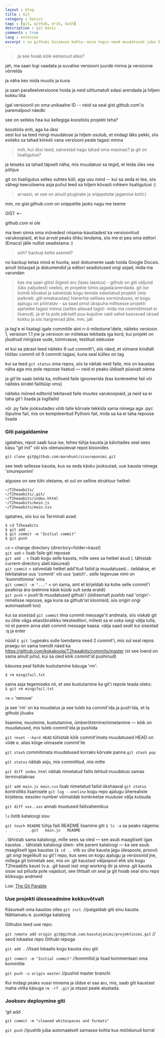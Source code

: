 ```yaml
---
layout : blog
title : Git
category : basics
tags : [git, github, erik, bash]
description : git basic
comments : true
lang : estonian
excerpt : su githubi küsimuse kohta--mina tegin need muudatused juba 3 päeva tagasi valmis, ja ta näitab nende muudatuste tegemise aega. need muudatused on minu arvutis ja ma ei pane neid üldse veebi kaudu sinna üles vaid programmiga nimega "git". sellest ka nimi GIThub. git on failide versioonide haldamiseks mõeldud programm.
---
```

> ja see hoiab kõik eelnenud alles?

jah, ma saan logi vaadata ja suvalise versiooni juurde minna ja versioone võrrelda  

ja näha kes mida muutis ja kuna  

ja saan paralleelversioone hoida ja neid sõltumatult edasi arendada ja hiljem kokku liita  

igal versioonil on oma unikaalne ID -- neid sa seal gist.github.com'is paremalpool näedki  

see on selleks hea kui kellegiga koostöös projekti teha?  

koostöös eriti, aga ka üksi  
sest kui sa teed mingi muudatuse ja hiljem osutub, et midagi läks pekki, siis esiteks sa tahad kiiresti vana versiooni peale tagasi minna  

> noh, kui üksi teed, salvestad nagu tahad oma masinas? ja git on lisaliigutus?  

ja teiseks sa tahad täpselt näha, mis muudatusi sa tegid, et leida üles vea põhjus  

git on lisaliigutus selles suhtes küll, aga usu mind -- kui sa seda ei tee, siis vähegi keerulisema asja puhul teed sa hiljem kõvasti rohkem lisaliigutusi :)  

> arvasin, et see on ainult pluginate ja snippetsite jagamise koht:)

mm, no gist.github.com on snippetite jaoks nagu me teeme  

GIST <--

github.com ei ole

ma teen sinna oma mõnedest niisama-kaustadest ka versioonitud varukoopiaid, et kui arvuti peaks õhku lendama, siis me ei pea oma editori (Emacs) jälle nullist seadistama :)  

> soh? backup ketta asemel?

no backup ketas mind ei huvita, sest dokumente saab hoida Google Docsis. ainult tööasjad ja dokumendid ja editori seadistused ongi asjad, mida ma varundan

> kas ma saan gitist õigesti aru (laias laastus) - github on giti väljund (üks paljudest) veebis, et projekte tiimis jagada/arendada. git ise toimib kõvakal ja salvestab kogu temale edastatud projekti (mis paikneb .giti emakaustas) hierarhia sellises vorminduses, et kogu ajalugu on pööratav  - sa saad pmst ükspuha millisesse projekti ajahetke tagasi minna (selles aitavad tagid- mida ma commitimisel ei lisanud). ja et ta pole päriselt puu-kujuline vaid vahel kasvavad oksad kokku ja siis hargnevad jälle. 
mm, jah 

ja tag'e ei lisatagi igale commitile
aint n-ö milestone'idele, näiteks versioon 1, versioon 1.1 jne
ja versioon on mõtekas tekitada iga kord, kui projekt on jõudnud mingisse uude, toimivasse, testitud olekusse
  
et kui sa pärast teed näiteks 9 uut committ'i, siis näed, et viimane kindlalt töötav commit oli 9 commiti tagasi, kuna seal külles on tag

kui sa teed `git status` oma repos, siis ta näitab neid faile, mis on kaustas näha aga mis pole reposse lisatud — neid ei peaks üldiselt püsivalt olema

ja git'ile saab öelda ka, milliseid faile ignoreerida (kas konkreetne fail või näiteks kindel failitüüp vms)

näiteks mõned editorid tekitavad faile muutes varukoopiaid, ja neid sa ei taha git'i lisada ja logifailid

või .py faile jooksutades võib talle kõrvale tekkida sama nimega aga .pyc lõpuline fail, mis on kompileeritud Pythoni fail, mida sa ka ei taha reposse lisada

### Giti paigaldamine

igatahes, repot saab luua ise, tehes tühja kausta ja käivitades seal sees käsu "git init" või siis olemasolevat repot kloonides 

	git clone git@github.com:marehunt/sinureponimi.git

see teeb sellesse kausta, kus sa seda käsku jooksutad, uue kausta nimega 'sinureponimi'
 
alguses on see tühi
oletame, et sul on selline struktuur hetkel:

	~/T2heaabits/
	~/T2heaabits/.git/
	~/T2heaabits/index.hhtml
	~/T2heaabits/main.js
	~/T2heaabits/main.css

igatahes, siis kui sa Terminali avad:

	$ cd T2heaabits
	$ git add .
	$ git commit -m "Initial commit"
	$ git push

`cd` = change directory (directory=folder=kaust)  
`git add` = lisab faile giti reposse  
`git add .` = lisab kogu selle kausta, mille sees sa hetkel asud (. tähistab current-directory alati käsureal)  
`git commit` = salvestab hetkel add'itud failid ja muudatused... öeldakse, et tekitatakse uus 'commit' või uus 'patch'.. selle tegevuse nimi on 'kommittimine' vms  
`git commit -m "..."`  = on sama, aint et kirjeldab ka kohe selle commit'i pealkirja ära (eelmine käsk küsib sult seda eraldi)  
`git push` = push'ib muudatused github'i (üldisemalt pushib nad 'origin'-nimelisse reposse, aga kuna sa github'ist kloonisid, siis origin ongi automaatselt too)  

kui sa sisestad `git commit` ilma commit message'it andmata, siis viskab git su ühte väga ebasõbralikku tekstieditori, millest sa ei oska isegi välja tulla, nii et parem anna alati commit message kaasa. välja saad sealt kui sisestad :q ja enter

nüüd `$ git log`peaks sulle loendama need 2 commit'i, mis sul seal repos praegu on sama loendit näed ka https://github.com/kokakoola/T2heaabits/commits/master (st see loend on sama ainult juhul, kui sa oled kõik commit'id pushinud)

käsurea peal failide kustutamine käsuga 'rm':

`$ rm mingifail.txt`

sama asja tegemiseks nii, et see kustutamine ka git'i repole teada oleks:  
`$ git rm mingifail.txt`

`rm` = 'remove'
 
ja see 'rm' on ka muudatus ja see tuleb ka commit'ida ja push'ida, et ta githubi jõuaks
 
lisamine, muutmine, kustutamine, ümberõtstmine/nimetamine — kõik on muudatused, mis tuleb commit'ida ja pushida

`git reset --hard HEAD` 
tühistab kõik commit'imata muudatused
HEAD on viide e. alias kõige viimasele commit'ile

`git stash` commitimata muudatused korraks kõrvale panna
`git stash pop`

`git status` näitab asju, mis commititud, mis mitte

`git diff index.html` näitab nimetatud failis tehtud muudatusi samas terminaliaknas

`git add main.js main.css` lisab nimetatud failid ükshaaval
`git status` kontrolliks lisamisele
`git log --oneline` kogu repo ajalugu üherealiste kirjetena. eesolev number võimaldab konkreetse muutuse välja kutsuda

`git diff xxx..xxx` annab muutused failivahemikus

`ls` listib kataloogi sisu

`git touch README` tühja faili README lisamine giti 
`$ ls -a`
sa peaks nägema:
`.    ..    .git   main.js   README`

. tähistab sama kataloogi, mille sees sa oled — see asub maagiliselt igas kaustas
.. tähistab kataloogi ülem- ehk parent kataloogi — ka see asub maagiliselt igas kaustas (`$ cd ..` viib su ühe kausta jagu ülespoole, proovi)
.git  ongi tegelikult su git'i repo, kus sees on kogu ajalugu ja versioonid jne, millega git toimetab
see, mis on .git kaustast väljaspool ehk siis kogu T2heaabits kaust (v.a. .git kaust ise) ongi working dir
ja sinna .git kausta sisse sul piiluda pole vajadust, see lihtsalt on seal ja git hoiab seal sinu repo kõiksugu andmeid

Loe: [The Git Parable](http://tom.preston-werner.com/2009/05/19/the-git-parable.html)

### Uue projekti ülesseadmine kokkuvõtvalt

Käsurealt oma kaustas olles `git init`. //paigaldab giti sinu kausta. Nähtamatu e. punktiga kataloog

Githubis teed uue repo.

`git remote add origin git@github.com:kasutajanimi/projektinimi.git` // seod lokaalse repo Githubi repoga

`git add .` //lisad lokaalis kogu kausta sisu giti

`git commit -m "Initial commit"` //kommitid ja lisad kommentaari oma kommitile

`git push -u origin master` //pushid master branchi

Kui midagi peaks vussi minema ja üldse ei saa aru, mis, saab giti kaustast maha võtta käsuga `rm -rf .git` ja otsast peale alustada.

### Jooksev deploymine giti

'git add .`

`git commit -m "cleaned whitespaces and formats"`

`git push` //pushib juba automaatselt samasse kohta kus möödunud korral

